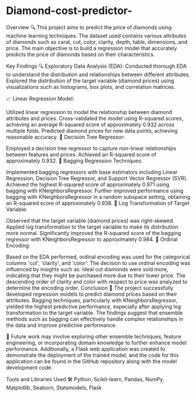 # Diamond-cost-predictor-

Overview
🔍 This project aims to predict the price of diamonds using machine learning techniques. The dataset used contains various attributes of diamonds such as carat, cut, color, clarity, depth, table, dimensions, and price. The main objective is to build a regression model that accurately predicts the price of diamonds based on their characteristics.

Key Findings
🔍 Exploratory Data Analysis (EDA): Conducted thorough EDA to understand the distribution and relationships between different attributes. Explored the distribution of the target variable (diamond prices) using visualizations such as histograms, box plots, and correlation matrices.

📈 Linear Regression Model:

Utilized linear regression to model the relationship between diamond attributes and prices.
Cross-validated the model using R-squared scores, achieving an average R-squared score of approximately 0.932 across multiple folds.
Predicted diamond prices for new data points, achieving reasonable accuracy.
🌳 Decision Tree Regressor:

Employed a decision tree regressor to capture non-linear relationships between features and prices.
Achieved an R-squared score of approximately 0.932.
👜 Bagging Regression Techniques:

Implemented bagging regressors with base estimators including Linear Regression, Decision Tree Regressor, and Support Vector Regressor (SVR).
Achieved the highest R-squared score of approximately 0.971 using bagging with KNeighborsRegressor.
Further improved performance using bagging with KNeighborsRegressor in a random subspace setting, obtaining an R-squared score of approximately 0.938.
🔄 Log Transformation of Target Variable:

Observed that the target variable (diamond prices) was right-skewed.
Applied log transformation to the target variable to make its distribution more normal.
Significantly improved the R-squared score of the bagging regressor with KNeighborsRegressor to approximately 0.984.
🔢 Ordinal Encoding:

Based on the EDA performed, ordinal encoding was used for the categorical columns 'cut', 'clarity', and 'color'.
The decision to use ordinal encoding was influenced by insights such as:
Ideal cut diamonds were sold more, indicating that they might be purchased more due to their lower price.
The descending order of clarity and color with respect to price was analyzed to determine the encoding order.
Conclusion
🎉 The project successfully developed regression models to predict diamond prices based on their attributes. Bagging techniques, particularly with KNeighborsRegressor, yielded the highest predictive performance, especially after applying log transformation to the target variable. The findings suggest that ensemble methods such as bagging can effectively handle complex relationships in the data and improve predictive performance.

🚀 Future work may involve exploring other ensemble techniques, feature engineering, or incorporating domain knowledge to further enhance model performance. Additionally, a Flask web application was created to demonstrate the deployment of the trained model, and the code for this application can be found in the GitHub repository along with the model development code.

Tools and Libraries Used
🛠️ Python, Scikit-learn, Pandas, NumPy, Matplotlib, Seaborn, Statsmodels, Flask





